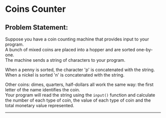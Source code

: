 # Coins Counter

## Problem Statement:

Suppose you have a coin counting machine that provides input to your program.  
A bunch of mixed coins are placed into a hopper and are sorted one-by-one.  
The machine sends a string of characters to your program.  

When a penny is sorted, the character 'p' is concatenated with the string.  
When a nickel is sorted 'n' is concatenated with the string. 

Other coins: dimes, quarters, half-dollars all work the same way: the first letter of the name identifies the coin.  
Your program will read the string using the `input()` function and calculate the number of each type of coin, the value of each type of coin and the total monetary value represented.

____
